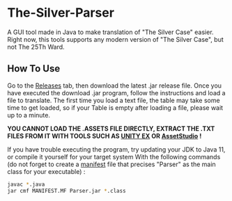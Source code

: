 # The-Silver-Parser

A GUI tool made in Java to make translation of "The Silver Case" easier. Right now, this tools supports any modern version of "The Silver Case", but not The 25Th Ward.

## How To Use

Go to the [Releases](https://github.com/Sakimotor/The-Silver-Parser/releases) tab, then download the latest .jar release file.
Once you have executed the download .jar program, follow the instructions and load a file to translate. The first time you load a text file, the table may take some time to get loaded, so if your Table is empty after loading a file, please wait up to a minute.

**YOU CANNOT LOAD THE .ASSETS FILE DIRECTLY, EXTRACT THE .TXT FILES FROM IT WITH TOOLS SUCH AS [UNITY EX](https://forum.zoneofgames.ru/topic/36240-unityex/) OR [AssetStudio](https://github.com/Perfare/AssetStudio) !**

If you have trouble executing the program, try updating your JDK to Java 11, or compile it yourself for your target system With the following commands (do not forget to create a [manifest](https://docs.oracle.com/javase/tutorial/deployment/jar/manifestindex.html) file that precises "Parser" as the main class for your executable) :

```bash
javac *.java
jar cmf MANIFEST.MF Parser.jar *.class
```

